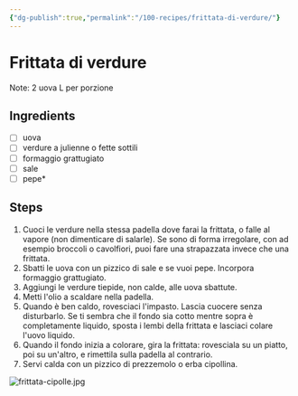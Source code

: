 ```yaml
---
{"dg-publish":true,"permalink":"/100-recipes/frittata-di-verdure/"}
---
```


# Frittata di verdure
Note: 2 uova L per porzione 
## Ingredients
- [ ] uova
- [ ] verdure a julienne o fette sottili
- [ ] formaggio grattugiato
- [ ] sale
- [ ] pepe*
## Steps
1. Cuoci le verdure nella stessa padella dove farai la frittata, o falle al vapore (non dimenticare di salarle). Se sono di forma irregolare, con ad esempio broccoli o cavolfiori, puoi fare una strapazzata invece che una frittata.
2. Sbatti le uova con un pizzico di sale e se vuoi pepe. Incorpora formaggio grattugiato.
3. Aggiungi le verdure tiepide, non calde, alle uova sbattute.
4. Metti l'olio a scaldare nella padella.
5. Quando è ben caldo, rovesciaci l'impasto. Lascia cuocere senza disturbarlo. Se ti sembra che il fondo sia cotto mentre sopra è completamente liquido, sposta i lembi della frittata e lasciaci colare l'uovo liquido.
6. Quando il fondo inizia a colorare, gira la frittata: rovesciala su un piatto, poi su un'altro, e rimettila sulla padella al contrario.
7. Servi calda con un pizzico di prezzemolo o erba cipollina.

![frittata-cipolle.jpg](/img/user/999%20Embeds/frittata-cipolle.jpg)